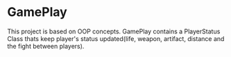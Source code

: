 # GamePlay
This project is based on OOP concepts.
GamePlay contains a PlayerStatus Class thats keep player's status updated(life, weapon, artifact, distance and the fight between players).
